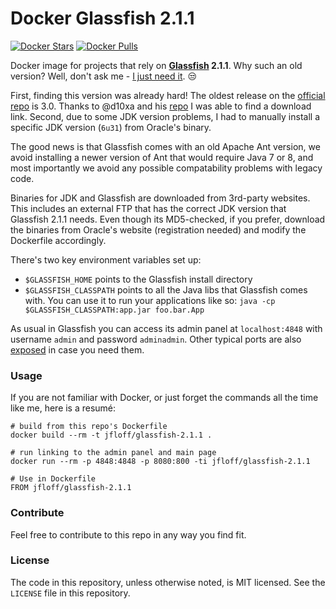 # Docker Glassfish 2.1.1

[![Docker Stars](https://img.shields.io/docker/stars/jfloff/docker-glassfish-2.1.1.svg)][hub]
[![Docker Pulls](https://img.shields.io/docker/pulls/jfloff/docker-glassfish-2.1.1.svg)][hub]

[hub]: https://hub.docker.com/r/jfloff/docker-glassfish-2.1.1/

Docker image for projects that rely on **[Glassfish](https://javaee.github.io/glassfish/) 2.1.1**. Why such an old version? Well, don't ask me - [I just need it](https://github.com/jfloff/mrubis). :unamused:

First, finding this version was already hard! The oldest release on the [official repo](https://github.com/javaee/glassfish/releases) is 3.0. Thanks to @d10xa and his [repo](https://github.com/d10xa/docker-glassfish-2.1.1) I was able to find a download link. Second, due to some JDK version problems, I had to manually install a specific JDK version (`6u31`) from Oracle's binary.

The good news is that Glassfish comes with an old Apache Ant version, we avoid installing a newer version of Ant that would require Java 7 or 8, and most importantly we avoid any possible compatability problems with legacy code.

Binaries for JDK and Glassfish are downloaded from 3rd-party websites. This includes an external FTP that has the correct JDK version that Glassfish 2.1.1 needs. Even though its MD5-checked, if you prefer, download the binaries from Oracle's website (registration needed) and modify the Dockerfile accordingly.

There's two key environment variables set up:
- `$GLASSFISH_HOME` points to the Glassfish install directory
- `$GLASSFISH_CLASSPATH` points to all the Java libs that Glassfish comes with. You can use it to run your applications like so: `java -cp $GLASSFISH_CLASSPATH:app.jar foo.bar.App`

As usual in Glassfish you can access its admin panel at `localhost:4848` with username `admin` and password `adminadmin`. Other typical ports are also [exposed](DockerfileS#L91) in case you need them.

### Usage
If you are not familiar with Docker, or just forget the commands all the time like me, here is a resumé:
```
# build from this repo's Dockerfile
docker build --rm -t jfloff/glassfish-2.1.1 .

# run linking to the admin panel and main page
docker run --rm -p 4848:4848 -p 8080:800 -ti jfloff/glassfish-2.1.1

# Use in Dockerfile
FROM jfloff/glassfish-2.1.1
```

### Contribute
Feel free to contribute to this repo in any way you find fit.

### License
The code in this repository, unless otherwise noted, is MIT licensed. See the `LICENSE` file in this repository.
